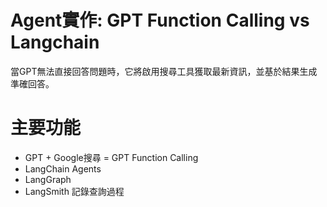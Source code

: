 # Agent實作: GPT Function Calling vs Langchain
當GPT無法直接回答問題時，它將啟用搜尋工具獲取最新資訊，並基於結果生成準確回答。

# 主要功能
- GPT + Google搜尋
= GPT Function Calling
- LangChain Agents
- LangGraph
- LangSmith 記錄查詢過程
